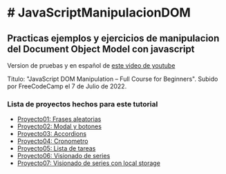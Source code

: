 <h1># JavaScriptManipulacionDOM</h1>
<h2>Practicas ejemplos y ejercicios de manipulacion del Document Object Model con javascript</h2>
<p>Version de pruebas y en español de <a href="https://www.youtube.com/watch?v=5fb2aPlgoys" target = "_BLANK">este video de youtube</a><p>
<p>Titulo: "JavaScript DOM Manipulation – Full Course for Beginners". Subido por FreeCodeCamp el 7 de Julio de 2022.</p>
<h3>Lista de proyectos hechos para este tutorial</h3>
<ul>
<li><a href="https://hernanruscica.github.io/JavaScriptManipulacionDOM/domManipulationPart2" target = "_BLANK">Proyecto01: Frases aleatorias</a></li>
<li><a href="https://hernanruscica.github.io/JavaScriptManipulacionDOM/domManipulationPart2/proyecto02" target = "_BLANK">Proyecto02: Modal y botones</a></li>
<li><a href="https://hernanruscica.github.io/JavaScriptManipulacionDOM/domManipulationPart2/proyecto03" target = "_BLANK">Proyecto03: Accordions</a></li>
<li><a href="https://hernanruscica.github.io/JavaScriptManipulacionDOM/domManipulationPart2/proyecto04" target = "_BLANK">Proyecto04: Cronometro</a></li>
<li><a href="https://hernanruscica.github.io/JavaScriptManipulacionDOM/domManipulationPart2/proyecto05" target = "_BLANK">Proyecto05: Lista de tareas</a></li>
<li><a href="https://hernanruscica.github.io/JavaScriptManipulacionDOM/domManipulationPart2/proyecto06" target = "_BLANK">Proyecto06: Visionado de series</a></li>
<li><a href="https://hernanruscica.github.io/JavaScriptManipulacionDOM/domManipulationPart2/proyecto07" target = "_BLANK">Proyecto07: Visionado de series con local storage</a></li>
</ul>
